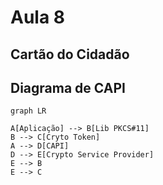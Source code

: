 # Aula 8

## Cartão do Cidadão

## Diagrama de CAPI

```mermaid
graph LR

A[Aplicação] --> B[Lib PKCS#11]
B --> C[Cryto Token]
A --> D[CAPI]
D --> E[Crypto Service Provider]
E --> B
E --> C
```